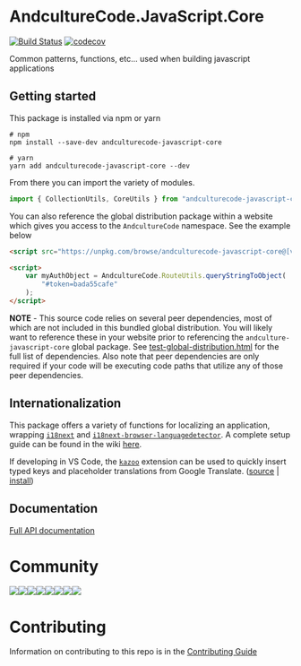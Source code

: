 # AndcultureCode.JavaScript.Core

[![Build Status](https://travis-ci.org/AndcultureCode/AndcultureCode.JavaScript.Core.svg?branch=master)](https://travis-ci.org/AndcultureCode/AndcultureCode.JavaScript.Core)
[![codecov](https://codecov.io/gh/AndcultureCode/AndcultureCode.JavaScript.Core/branch/master/graph/badge.svg)](https://codecov.io/gh/AndcultureCode/AndcultureCode.JavaScript.Core)

Common patterns, functions, etc... used when building javascript applications

## Getting started

This package is installed via npm or yarn

```shell
# npm
npm install --save-dev andculturecode-javascript-core

# yarn
yarn add andculturecode-javascript-core --dev
```

From there you can import the variety of modules.

```typescript
import { CollectionUtils, CoreUtils } from "andculturecode-javascript-core";
```

You can also reference the global distribution package within a website which gives you access to the `AndcultureCode` namespace. See the example below

```html
<script src="https://unpkg.com/browse/andculturecode-javascript-core@[version-number]/dist/global/index.js"></script>

<script>
    var myAuthObject = AndcultureCode.RouteUtils.queryStringToObject(
        "#token=bada55cafe"
    );
</script>
```

**NOTE** - This source code relies on several peer dependencies, most of which are not included in this bundled global distribution. You will likely want to reference these in your website prior to referencing the `andculture-javascript-core` global package. See [test-global-distribution.html](./test-global-distribution.html) for the full list of dependencies. Also note that peer dependencies are only required if your code will be executing code paths that utilize any of those peer dependencies.

## Internationalization

This package offers a variety of functions for localizing an application, wrapping [`i18next`](https://github.com/i18next/i18next) and [`i18next-browser-languagedetector`](https://github.com/i18next/i18next-browser-languageDetector). A complete setup guide can be found in the wiki [here](<https://github.com/AndcultureCode/AndcultureCode.JavaScript.Core/wiki/Internationalization-(i18n)>).

If developing in VS Code, the [`kazoo`](https://marketplace.visualstudio.com/items?itemName=brandongregoryscott.kazoo) extension can be used to quickly insert typed keys and placeholder translations from Google Translate. ([source](https://github.com/brandongregoryscott/kazoo) | [install](https://marketplace.visualstudio.com/items?itemName=brandongregoryscott.kazoo))

## Documentation

[Full API documentation](docs/README.md)

# Community

[![](https://sourcerer.io/fame/andCulture/AndcultureCode/AndcultureCode.JavaScript.Core/images/0)](https://sourcerer.io/fame/andCulture/AndcultureCode/AndcultureCode.JavaScript.Core/links/0)[![](https://sourcerer.io/fame/andCulture/AndcultureCode/AndcultureCode.JavaScript.Core/images/1)](https://sourcerer.io/fame/andCulture/AndcultureCode/AndcultureCode.JavaScript.Core/links/1)[![](https://sourcerer.io/fame/andCulture/AndcultureCode/AndcultureCode.JavaScript.Core/images/2)](https://sourcerer.io/fame/andCulture/AndcultureCode/AndcultureCode.JavaScript.Core/links/2)[![](https://sourcerer.io/fame/andCulture/AndcultureCode/AndcultureCode.JavaScript.Core/images/3)](https://sourcerer.io/fame/andCulture/AndcultureCode/AndcultureCode.JavaScript.Core/links/3)[![](https://sourcerer.io/fame/andCulture/AndcultureCode/AndcultureCode.JavaScript.Core/images/4)](https://sourcerer.io/fame/andCulture/AndcultureCode/AndcultureCode.JavaScript.Core/links/4)[![](https://sourcerer.io/fame/andCulture/AndcultureCode/AndcultureCode.JavaScript.Core/images/5)](https://sourcerer.io/fame/andCulture/AndcultureCode/AndcultureCode.JavaScript.Core/links/5)[![](https://sourcerer.io/fame/andCulture/AndcultureCode/AndcultureCode.JavaScript.Core/images/6)](https://sourcerer.io/fame/andCulture/AndcultureCode/AndcultureCode.JavaScript.Core/links/6)[![](https://sourcerer.io/fame/andCulture/AndcultureCode/AndcultureCode.JavaScript.Core/images/7)](https://sourcerer.io/fame/andCulture/AndcultureCode/AndcultureCode.JavaScript.Core/links/7)

# Contributing

Information on contributing to this repo is in the [Contributing Guide](CONTRIBUTING.md)
